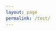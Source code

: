 ```yaml
---
layout: page
permalink: /test/
---
```


<html lang="en">
<head>
    <meta charset="UTF-8">
    <meta name="viewport" content="width=device-width, initial-scale=1.0">
    <title>Our Services</title>
    <style>
        body {
            font-family: serif;
            margin: 0;
            padding: 20px;
            display: flex;
            flex-direction: column;
            align-items: center;
        }

        .logo-container {
            width: 250px;
            height: 250px;
            text-align: center;
            margin: 20px auto;
            padding: 20px;
            border: 5px solid #4CAF50;
            border-radius: 50%;
            background-color: #f1f1f1;
            box-shadow: 0 4px 8px rgba(0, 0, 0, 0.1);
            display: flex;
            justify-content: center;
            align-items: center;
        }

        .logo-container img {
            max-width: 100%;
            height: auto;
            border-radius: 50%;
        }

        h1 {
            font-size: 2.5em;
            margin-bottom: 20px;
            text-align: center;
        }

        .services-container {
            width: 95%;
            margin-bottom: 30px;
            overflow: hidden;
            position: relative;
        }

        .services-wrapper {
            display: flex;
            animation: scroll 15s linear infinite;
            width: 200%;
        }

        .service-item {
            flex: 0 0 300px;
            border: 1px solid #ddd;
            padding: 20px;
            text-align: center;
            box-shadow: 0 2px 4px rgba(0, 0, 0, 0.1);
            background-color: #f9f9f9;
            box-sizing: border-box;
            margin-right: 15px;
        }

        .service-item:last-child {
            margin-right: 0;
        }

        .service-item img {
            max-width: 100%;
            height: auto;
            margin-bottom: 15px;
        }

        h2 {
            font-size: 1.3em;
            margin-bottom: 10px;
        }

        .faq-container {
            width: 95%;
            box-sizing: border-box;
        }

        h3 {
            font-size: 1.8em;
            margin-bottom: 20px;
            text-align: center;
        }

        .faq-question {
            font-weight: bold;
            margin-bottom: 5px;
        }

        .faq-answer {
            margin-bottom: 15px;
        }

        @keyframes scroll {
            0% { transform: translateX(0); }
            100% { transform: translateX(-50%); }
        }

        .services-wrapper {
            display: flex;
            animation: scroll 15s linear infinite;
            width: 200%;
        }

        @media (max-width: 768px) {
            .logo-container {
                width: 200px;
                height: 200px;
            }

            h1 {
                font-size: 2em;
            }

            .service-item {
                flex: 0 0 90%;
                min-width: 250px;
                margin-right: 0;
                margin-bottom: 15px;
            }

            .services-wrapper {
                flex-direction: column;
                animation: none;
                width: 100%;
            }

            .faq-container {
                padding: 0 10px;
            }
        }
    </style>
</head>
<body>

<div class="logo-container">
    <img src="PNG file-2.png" alt="Logo">
</div>

<h1>Our Services</h1>

<section class="services-container">
    <div class="services-wrapper">
        <div class="service-item">
            <img src="1742496723906.jpg" alt="Cybersecurity expert panel discussing digital safety">
            <h2>Expert Panel</h2>
            <p>Connect with a team of cybersecurity experts covering a range of topics, from protecting your online presence to navigating the digital landscape, all here to answer your Questions and share practical insights.</p>
        </div>

        <div class="service-item">
            <img src="1742498458560.jpg" alt="Simple and clean user interface design">
            <h2>User Friendly Interface</h2>
            <p>Our website features a simple and easy to use design, ensuring that users can effortlessly find the cybersecurity information they need with clear categories, and a user-friendly layout.</p>
        </div>

        <div class="service-item">
            <img src="1742497812008.jpg" alt="Clear and concise terms explanation">
            <h2>User Friendly Terms</h2>
            <p>We explain cybersecurity without using complicated language so it is easy for everyone to understand. Aiming to simplify the world of digital security for a straightforward and inclusive experience.</p>
        </div>
    </div>
</section>

<div class="faq-container">
    <h3>Frequently Asked Questions</h3>
    <dl>
        <dt class="faq-question">What is Cyber Bouncerz?</dt>
        <dd class="faq-answer">Cyber Bouncerz is a collective of accredited cybersecurity consultants ready to address any cybersecurity concerns.</dd>

        <dt class="faq-question">Is Cyber Bouncerz free?</dt>
        <dd class="faq-answer">Currently, all services provided by Cyber Bouncerz are free for everyone.</dd>

        <dt class="faq-question">Who is Cyber Bouncerz aimed to help?</dt>
        <dd class="faq-answer">Cyber Bouncerz is designed to assist anyone in need of cybersecurity services.</dd>

        <dt class="faq-question">How can I contact Cyber Bouncerz?</dt>
        <dd class="faq-answer">You can reach out to Cyber Bouncerz by clicking on the "contact us" tab on our website.</dd>
    </dl>
</div>

</body>
</html>
